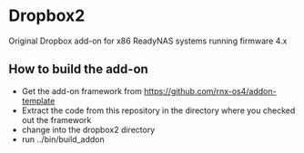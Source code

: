 # Dropbox2

Original Dropbox add-on for x86 ReadyNAS systems running firmware 4.x

## How to build the add-on

- Get the add-on framework from https://github.com/rnx-os4/addon-template
- Extract the code from this repository in the directory where you checked
  out the framework
- change into the dropbox2 directory
- run ../bin/build_addon


